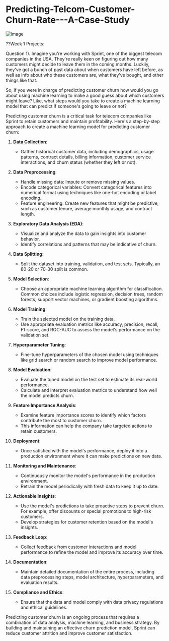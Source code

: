 # Predicting-Telcom-Customer-Churn-Rate---A-Case-Study

![image](https://github.com/Kendrick-Onyango/Predicting-Telcom-Customer-Churn-Rate---A-Case-Study/assets/65303473/59d93c18-7482-4aeb-9c41-70a249cac367)

 ??Week 1 Projects:

Question 1). Imagine you're working with Sprint, one of the biggest telecom companies in the USA. They're really keen on figuring out how many customers might decide to leave them in the coming months. Luckily, they've got a bunch of past data about when customers have left before, as well as info about who these customers are, what they've bought, and other things like that.

So, if you were in charge of predicting customer churn how would you go about using machine learning to make a good guess about which customers might leave? Like, what steps would you take to create a machine learning model that can predict if someone's going to leave or not?

Predicting customer churn is a critical task for telecom companies like Sprint to retain customers and maintain profitability. Here's a step-by-step approach to create a machine learning model for predicting customer churn:

1. **Data Collection**:
   - Gather historical customer data, including demographics, usage patterns, contract details, billing information, customer service interactions, and churn status (whether they left or not).

2. **Data Preprocessing**:
   - Handle missing data: Impute or remove missing values.
   - Encode categorical variables: Convert categorical features into numerical format using techniques like one-hot encoding or label encoding.
   - Feature engineering: Create new features that might be predictive, such as customer tenure, average monthly usage, and contract length.

3. **Exploratory Data Analysis (EDA)**:
   - Visualize and analyze the data to gain insights into customer behavior.
   - Identify correlations and patterns that may be indicative of churn.

4. **Data Splitting**:
   - Split the dataset into training, validation, and test sets. Typically, an 80-20 or 70-30 split is common.

5. **Model Selection**:
   - Choose an appropriate machine learning algorithm for classification. Common choices include logistic regression, decision trees, random forests, support vector machines, or gradient boosting algorithms.

6. **Model Training**:
   - Train the selected model on the training data.
   - Use appropriate evaluation metrics like accuracy, precision, recall, F1-score, and ROC-AUC to assess the model's performance on the validation set.

7. **Hyperparameter Tuning**:
   - Fine-tune hyperparameters of the chosen model using techniques like grid search or random search to improve model performance.

8. **Model Evaluation**:
   - Evaluate the tuned model on the test set to estimate its real-world performance.
   - Calculate and interpret evaluation metrics to understand how well the model predicts churn.

9. **Feature Importance Analysis**:
   - Examine feature importance scores to identify which factors contribute the most to customer churn.
   - This information can help the company take targeted actions to retain customers.

10. **Deployment**:
    - Once satisfied with the model's performance, deploy it into a production environment where it can make predictions on new data.

11. **Monitoring and Maintenance**:
    - Continuously monitor the model's performance in the production environment.
    - Retrain the model periodically with fresh data to keep it up to date.

12. **Actionable Insights**:
    - Use the model's predictions to take proactive steps to prevent churn. For example, offer discounts or special promotions to high-risk customers.
    - Develop strategies for customer retention based on the model's insights.

13. **Feedback Loop**:
    - Collect feedback from customer interactions and model performance to refine the model and improve its accuracy over time.

14. **Documentation**:
    - Maintain detailed documentation of the entire process, including data preprocessing steps, model architecture, hyperparameters, and evaluation results.

15. **Compliance and Ethics**:
    - Ensure that the data and model comply with data privacy regulations and ethical guidelines.

Predicting customer churn is an ongoing process that requires a combination of data analysis, machine learning, and business strategy. By building and maintaining an effective churn prediction model, Sprint can reduce customer attrition and improve customer satisfaction.
